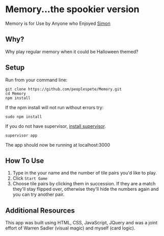 Memory...the spookier version
==============================

Memory is for Use by Anyone who Enjoyed [Simon](http://en.wikipedia.org/wiki/Simon_(game))

Why?
-----------
Why play regular memory when it could be Halloween themed?

Setup
------
Run from your command line:
```
git clone https://github.com/peoplespete/Memory.git
cd Memory
npm install
```
If the npm install will not run without errors try:
```
sudo npm install
```
If you do not have supervisor, [install supervisor](https://github.com/isaacs/node-supervisor).
```
supervisor app
```
The app should now be running at localhost:3000


How To Use
-----------

1. Type in the your name and the number of tile pairs you'd like to play.
2. Click `Start Game`
3. Choose tile pairs by clicking them in succession.  If they are a match they'll stay flipped over, otherwise they'll hide the numbers again and you can try another pair.


Additional Resources
--------------------
This app was built using HTML, CSS, JavaScript, JQuery and was a joint effort of Warren Sadler (visual magic) and myself (card logic).